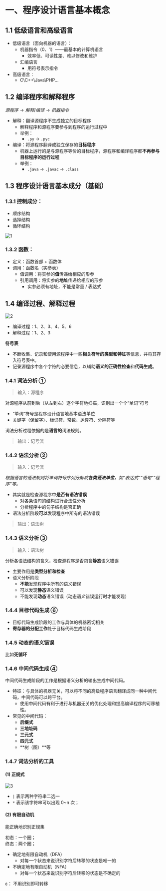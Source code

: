 # 
# **一、程序设计语言基本概念**

## 1.1 低级语言和高级语言

- 低级语言（面向机器的语言）：
   - 机器指令（0、1）——最基本的计算机语言
      - 效率低、可读性差、难以修改和维护
   - 汇编语言
      - 用符号表示指令
- 高级语言：
   - C\C++\Java\PHP...

## 1.2 编译程序和解释程序

$源程序 → 解释 / 编译 → 机器指令$

- 解释：翻译源程序不生成独立的目标程序
   - 解释程序和源程序要参与到程序的运行过程中
   - 举例：
      - `.py` → `.pyc`
- 编译：将源程序翻译成独立保存的**目标程序**
   - 机器上运行的是与源程序等价的目标程序，源程序和编译程序都**不再参与目标程序的运行过程**
   - 举例：
      - `.java`  → `.javac` → `.class`


## 1.3 程序设计语言基本成分（基础）

### 1.3.1 控制成分：

- 顺序结构
- 选择结构
- 循环结构

![1](https://gxmnzl.cn///img/RKm0201.png)

### 1.3.2 函数：

- 定义：函数首部 + 函数体
- 调用：函数名（实参表）
   - 值调用：将实参的**值**传递给相应的形参
   - 引用调用：将实参的**地址**传递给相应的形参
      - 实参必须有地址，不能是常量 / 表达式


## 1.4 编译过程、解释过程

![2](https://gxmnzl.cn///img/RKm0202.png)

- 编译过程：1、2、3、4、5、6
- 解释过程：1、2、3


**符号表**

- 不断收集、记录和使用源程序中一些**相关符号的类型和特征**等信息，并将其存入符号表中。
- 记录源程序中各个字符的必要信息，以辅助**语义的正确性检查**和**代码生成**。


### 1.4.1 词法分析 ①

> 输入：源程序

对源程序从前到后（从左到右）逐个字符地扫描，识别出一个个“单词”符号

- “单词”符号是程序设计语言地基本语法单位
- 关键字（保留字）、标识符、常数、运算符、分隔符等

词法分析过程依据的是**语言的**词法规则。

> 输出：记号流

### 1.4.2 语法分析 ②

> 输入：记号流

_根据语言的语法规则将单词符号序列分解成_**_各类语法单位_**_，如“表达式”“语句”“程序”等。_

- 其实就是检查源程序中**是否有语法错误**
   - 对各条语句的结构进行合法性分析
   - 分析程序中的句子结构是否正确
- 语法分析阶段**可以**发现程序中所有的语法错误

> 输出：语法树

### 1.4.3 语义分析 ③

> 输入：语法树

分析各语法结构的含义，检查源程序是否包含**静态**语义错误

- 主要作用是**类型分析和检查**
- 语义分析阶段
   - **不能**发现程序中所有的语义错误
   - 可以发现**静态**语义错误
   - 不能发现**动态**语义错误（动态语义错误运行时才能发现）


### 1.4.4 目标代码生成 ⑥

- 目标代码生成阶段的工作与具体的机器密切相关
- **寄存器的分配工作**处于目标代码生成阶段

### 1.4.5 动态的语义错误

比如**死循环**

### 1.4.6 中间代码生成 ④

中间代码生成阶段的工作是根据语义分析的输出生成中间代码。

- 特征：与具体的机器无关，可以将不同的高级程序语言翻译成同一种中间代码，中间代码可以跨平台。
   - 使用中间代码有利于进行与机器无关的优化处理和提高编译程序的可移植性。
- 常见的中间代码：
   - **后缀式**
   - **三地址码**
   - **三元式**
   - **四元式**
   - **树（图）**等


### 1.4.7 词法分析的工具

#### (1) 正规式

![3](https://gxmnzl.cn///img/RKm0203.png)


- `|` 表示两种字符串二选一
- `*` 表示该字符串可以出现 0~n 次；

#### (2) 有限自动机

能正确地识别正规集

初态：一个圈；  
终态：两个圈；

  - 确定地有限自动机（DFA）
     - 对每一个状态来说识别字符后转移的状态是唯一的
  - 不确定地有限自动机（NFA）
     - 对每一个状态来说识别字符后转移的状态是不确定的

ε： 不用识别即可转移
